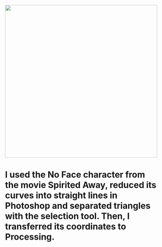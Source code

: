 <img src="https://github.com/carolrolis/Polygon-Art/assets/126017853/0d722f0f-9b1a-4b9e-b551-b56b205d6fa6" width="500" height="500">

# I used the No Face character from the movie Spirited Away, reduced its curves into straight lines in Photoshop and separated triangles with the selection tool. Then, I transferred its coordinates to Processing.
